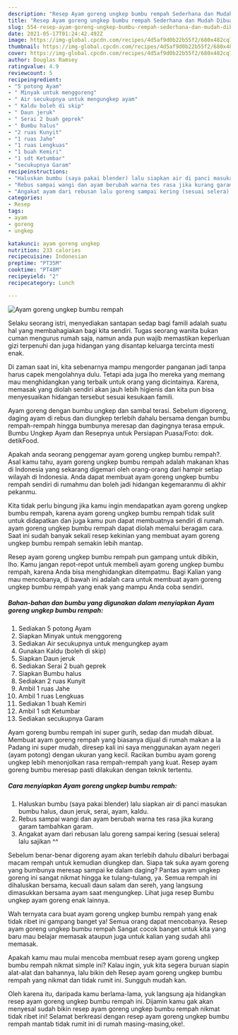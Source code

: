 ```yaml
---
description: "Resep Ayam goreng ungkep bumbu rempah Sederhana dan Mudah Dibuat"
title: "Resep Ayam goreng ungkep bumbu rempah Sederhana dan Mudah Dibuat"
slug: 554-resep-ayam-goreng-ungkep-bumbu-rempah-sederhana-dan-mudah-dibuat
date: 2021-05-17T01:24:42.492Z
image: https://img-global.cpcdn.com/recipes/4d5af9d0b22b55f2/680x482cq70/ayam-goreng-ungkep-bumbu-rempah-foto-resep-utama.jpg
thumbnail: https://img-global.cpcdn.com/recipes/4d5af9d0b22b55f2/680x482cq70/ayam-goreng-ungkep-bumbu-rempah-foto-resep-utama.jpg
cover: https://img-global.cpcdn.com/recipes/4d5af9d0b22b55f2/680x482cq70/ayam-goreng-ungkep-bumbu-rempah-foto-resep-utama.jpg
author: Douglas Ramsey
ratingvalue: 4.9
reviewcount: 5
recipeingredient:
- "5 potong Ayam"
- " Minyak untuk menggoreng"
- " Air secukupnya untuk mengungkep ayam"
- " Kaldu boleh di skip"
- " Daun jeruk"
- " Serai 2 buah geprek"
- " Bumbu halus"
- "2 ruas Kunyit"
- "1 ruas Jahe"
- "1 ruas Lengkuas"
- "1 buah Kemiri"
- "1 sdt Ketumbar"
- "secukupnya Garam"
recipeinstructions:
- "Haluskan bumbu (saya pakai blender) lalu siapkan air di panci masukan bumbu halus, daun jeruk, serai, ayam, kaldu."
- "Rebus sampai wangi dan ayam berubah warna tes rasa jika kurang garam tambahkan garam."
- "Angakat ayam dari rebusan lalu goreng sampai kering (sesuai selera) lalu sajikan ^^"
categories:
- Resep
tags:
- ayam
- goreng
- ungkep

katakunci: ayam goreng ungkep 
nutrition: 233 calories
recipecuisine: Indonesian
preptime: "PT35M"
cooktime: "PT48M"
recipeyield: "2"
recipecategory: Lunch

---
```



![Ayam goreng ungkep bumbu rempah](https://img-global.cpcdn.com/recipes/4d5af9d0b22b55f2/680x482cq70/ayam-goreng-ungkep-bumbu-rempah-foto-resep-utama.jpg)

Selaku seorang istri, menyediakan santapan sedap bagi famili adalah suatu hal yang membahagiakan bagi kita sendiri. Tugas seorang  wanita bukan cuman mengurus rumah saja, namun anda pun wajib memastikan keperluan gizi terpenuhi dan juga hidangan yang disantap keluarga tercinta mesti enak.

Di zaman  saat ini, kita sebenarnya mampu mengorder panganan jadi tanpa harus capek mengolahnya dulu. Tetapi ada juga lho mereka yang memang mau menghidangkan yang terbaik untuk orang yang dicintainya. Karena, memasak yang diolah sendiri akan jauh lebih higienis dan kita pun bisa menyesuaikan hidangan tersebut sesuai kesukaan famili. 

Ayam goreng dengan bumbu ungkep dan sambal terasi. Sebelum digoreng, daging ayam di rebus dan diungkep terlebih dahalu bersama dengan bumbu rempah-rempah hingga bumbunya meresap dan dagingnya terasa empuk. Bumbu Ungkep Ayam dan Resepnya untuk Persiapan Puasa/Foto: dok. detikFood.

Apakah anda seorang penggemar ayam goreng ungkep bumbu rempah?. Asal kamu tahu, ayam goreng ungkep bumbu rempah adalah makanan khas di Indonesia yang sekarang digemari oleh orang-orang dari hampir setiap wilayah di Indonesia. Anda dapat membuat ayam goreng ungkep bumbu rempah sendiri di rumahmu dan boleh jadi hidangan kegemaranmu di akhir pekanmu.

Kita tidak perlu bingung jika kamu ingin mendapatkan ayam goreng ungkep bumbu rempah, karena ayam goreng ungkep bumbu rempah tidak sulit untuk didapatkan dan juga kamu pun dapat membuatnya sendiri di rumah. ayam goreng ungkep bumbu rempah dapat diolah memalui beragam cara. Saat ini sudah banyak sekali resep kekinian yang membuat ayam goreng ungkep bumbu rempah semakin lebih mantap.

Resep ayam goreng ungkep bumbu rempah pun gampang untuk dibikin, lho. Kamu jangan repot-repot untuk membeli ayam goreng ungkep bumbu rempah, karena Anda bisa menghidangkan ditempatmu. Bagi Kalian yang mau mencobanya, di bawah ini adalah cara untuk membuat ayam goreng ungkep bumbu rempah yang enak yang mampu Anda coba sendiri.

<!--inarticleads1-->

##### Bahan-bahan dan bumbu yang digunakan dalam menyiapkan Ayam goreng ungkep bumbu rempah:

1. Sediakan 5 potong Ayam
1. Siapkan  Minyak untuk menggoreng
1. Sediakan  Air secukupnya untuk mengungkep ayam
1. Gunakan  Kaldu (boleh di skip)
1. Siapkan  Daun jeruk
1. Sediakan  Serai 2 buah geprek
1. Siapkan  Bumbu halus
1. Sediakan 2 ruas Kunyit
1. Ambil 1 ruas Jahe
1. Ambil 1 ruas Lengkuas
1. Sediakan 1 buah Kemiri
1. Ambil 1 sdt Ketumbar
1. Sediakan secukupnya Garam


Ayam goreng bumbu rempah ini super gurih, sedap dan mudah dibuat. Membuat ayam goreng rempah yang biasanya dijual di rumah makan a la Padang ini super mudah, diresep kali ini saya menggunakan ayam negeri (ayam potong) dengan ukuran yang kecil. Racikan bumbu ayam goreng ungkep lebih menonjolkan rasa rempah-rempah yang kuat. Resep ayam goreng bumbu meresap pasti dilakukan dengan teknik tertentu. 

<!--inarticleads2-->

##### Cara menyiapkan Ayam goreng ungkep bumbu rempah:

1. Haluskan bumbu (saya pakai blender) lalu siapkan air di panci masukan bumbu halus, daun jeruk, serai, ayam, kaldu.
1. Rebus sampai wangi dan ayam berubah warna tes rasa jika kurang garam tambahkan garam.
1. Angakat ayam dari rebusan lalu goreng sampai kering (sesuai selera) lalu sajikan ^^


Sebelum benar-benar digoreng ayam akan terlebih dahulu dibaluri berbagai macam rempah untuk kemudian diungkep dan. Siapa tak suka ayam goreng yang bumbunya meresap sampai ke dalam daging? Pantas ayam ungkep goreng ini sangat nikmat hingga ke tulang-tulang, ya. Semua rempah ini dihaluskan bersama, kecuali daun salam dan sereh, yang langsung dimasukkan bersama ayam saat mengungkep. Lihat juga resep Bumbu ungkep ayam goreng enak lainnya. 

Wah ternyata cara buat ayam goreng ungkep bumbu rempah yang enak tidak ribet ini gampang banget ya! Semua orang dapat mencobanya. Resep ayam goreng ungkep bumbu rempah Sangat cocok banget untuk kita yang baru mau belajar memasak ataupun juga untuk kalian yang sudah ahli memasak.

Apakah kamu mau mulai mencoba membuat resep ayam goreng ungkep bumbu rempah nikmat simple ini? Kalau ingin, yuk kita segera buruan siapin alat-alat dan bahannya, lalu bikin deh Resep ayam goreng ungkep bumbu rempah yang nikmat dan tidak rumit ini. Sungguh mudah kan. 

Oleh karena itu, daripada kamu berlama-lama, yuk langsung aja hidangkan resep ayam goreng ungkep bumbu rempah ini. Dijamin kamu gak akan menyesal sudah bikin resep ayam goreng ungkep bumbu rempah nikmat tidak ribet ini! Selamat berkreasi dengan resep ayam goreng ungkep bumbu rempah mantab tidak rumit ini di rumah masing-masing,oke!.

